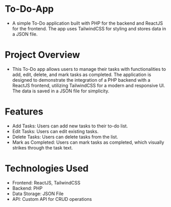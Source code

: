 # To-Do-App

- A simple To-Do application built with PHP for the backend and ReactJS for the frontend. The app uses TailwindCSS for styling and stores data in a JSON file.

# Project Overview

- This To-Do app allows users to manage their tasks with functionalities to add, edit, delete, and mark tasks as completed. The application is designed to demonstrate the integration of a PHP backend with a ReactJS frontend, utilizing TailwindCSS for a modern and responsive UI. The data is saved in a JSON file for simplicity.

# Features

- Add Tasks: Users can add new tasks to their to-do list.
- Edit Tasks: Users can edit existing tasks.
- Delete Tasks: Users can delete tasks from the list.
- Mark as Completed: Users can mark tasks as completed, which visually strikes through the task text.

# Technologies Used

- Frontend: ReactJS, TailwindCSS
- Backend: PHP
- Data Storage: JSON File
- API: Custom API for CRUD operations
